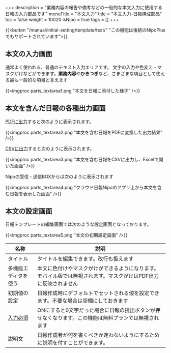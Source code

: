 +++
description = "業務内容の報告や備考などの一般的な本文入力に使用する日報の入力部品です"
menuTitle = "本文入力"
title = "本文入力-日報構成部品"
toc = false
weight = 10020
isNipo = true
tags = []
+++

{{<button "/manual/initial-setting/template/text/" "この機能は後続のNipoPlusでもサポートされています">}}

## 本文の入力画面

通常よく使われる、普通のテキスト入力エリアです。
文字の入力や色変え・マスクがけなどができます。**業務内容**や**ひきつぎ**など、さまざまな項目として使える最も一般的な項目と言えます

{{<imgproc parts_textarea1.png "本文を日報に添付した様子" />}}

## 本文を含んだ日報の各種出力画面

[PDFに出力](/old/manual/pdf/)すると次のように表示されます。

{{<imgproc parts_textarea2.png "本文を含む日報をPDFに変換した出力結果" />}}

[CSVに出力](/old/manual/analytics/)すると次のように表示されます。

{{<imgproc parts_textarea3.png "本文を含む日報をCSVに出力し、Excelで開いた画面" />}}

Nipoの受信・送信BOXからは次のように表示されます

{{<imgproc parts_textarea4.png "クラウド日報Nipoのアプリ上から本文を含む日報を表示した画面" />}}

## 本文の設定画面

日報テンプレートの編集画面では次のような設定画面となっております。

{{<imgproc parts_textarea5.png "本文の初期設定画面" />}}

|名称|説明|
|---|---|
|タイトル|タイトルを編集できます。改行も扱えます|
|多機能エディタを使う|本文に色付けやマスクがけができるようになります。モバイル版では無視されます。マスクがけはPDF出力に反映されません|
|初期値の設定|日報作成時にデフォルトでセットされる値を設定できます。不要な場合は空欄にしておきます|
|[入力必須](/tips/required/)|ONにすると0文字だった場合に日報の提出ボタンが押せなくなります。この機能は無料プランでは無視されます|
|説明文|日報作成者が何を書くべきか迷わないようにするために説明を付すことができます。|
